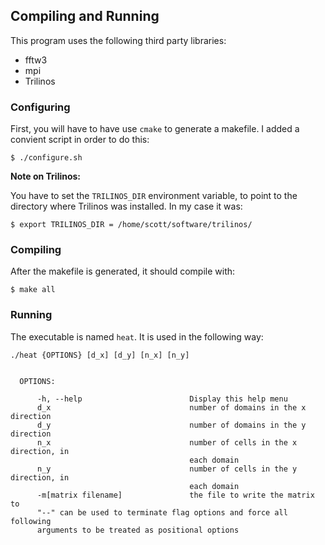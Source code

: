 ## Compiling and Running

This program uses the following third party libraries:

+ fftw3
+ mpi
+ Trilinos

### Configuring
First, you will have to have use `cmake` to generate a makefile.
I added a convient script in order to do this:

```
$ ./configure.sh
```

**Note on Trilinos:**

You have to set the `TRILINOS_DIR` environment variable, to point
to the directory where Trilinos was installed.
In my case it was:

```
$ export TRILINOS_DIR = /home/scott/software/trilinos/
```

### Compiling
After the makefile is generated, it should compile with:

```
$ make all
```

### Running
The executable is named `heat`.
It is used in the following way:

    ./heat {OPTIONS} [d_x] [d_y] [n_x] [n_y]
    
    
      OPTIONS:
    
          -h, --help                        Display this help menu
          d_x                               number of domains in the x direction
          d_y                               number of domains in the y direction
          n_x                               number of cells in the x direction, in
                                            each domain
          n_y                               number of cells in the y direction, in
                                            each domain
          -m[matrix filename]               the file to write the matrix to
          "--" can be used to terminate flag options and force all following
          arguments to be treated as positional options
    
